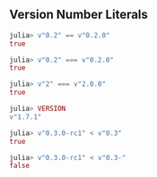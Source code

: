 ## Version Number Literals
```julia
julia> v"0.2" == v"0.2.0"
true

julia> v"0.2" === v"0.2.0"
true

julia> v"2" === v"2.0.0"
true

julia> VERSION
v"1.7.1"

julia> v"0.3.0-rc1" < v"0.3"
true

julia> v"0.3.0-rc1" < v"0.3-"
false
```
